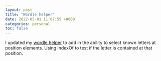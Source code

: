 ```yaml
---
layout: post
title: "Wordle helper"
date: 2022-05-01 11:07:55 +0000
categories: personal
toc: false
---
```

I updated my [wordle helper](https://wh.azurewebsites.net) to add in the ability to select known letters at position elements. Using indexOf to test if the letter is contained at that position.